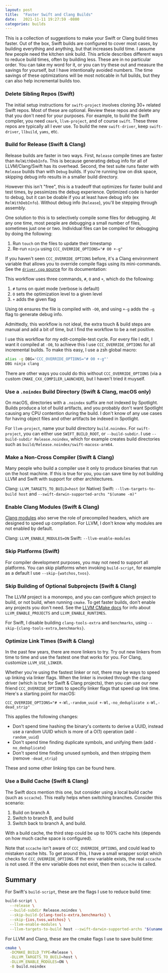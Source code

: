 ```yaml
---
layout: post
title:  "Faster Swift and Clang Builds"
date:   2021-11-11 19:27:59 -0800
categories: builds
---
```


This is a collection of suggestions to make your Swift or Clang build times faster. Out of the box, Swift builds are configured to cover most cases, by building everything and anything, but that increases build time. I assume few people need the kitchen sink build. This article describes different ways to reduce build times, often by building less. These are in no particular order. You can take my word for it, or you can try these out and measure the savings for yourself, but I have intentionally avoided numbers. The time savings of these optimizations will be most noticable in full builds, but they can also help incremental builds too.

### Delete Sibling Repos (Swift)

The initial setup instructions for `swift-project` involves cloning 30+ related Swift repos. Most of these are optional. Review these repos and delete any that you don't need for your purposes. For example, to build the Swift compiler, you need `cmark`, `llvm-project`, and of course `swift`. These three repos are typically all I ever use. To build the new `swift-driver`, keep `swift-driver`, `llbuild`, `yams`, etc.

### Build for Release (Swift & Clang)

Release builds are faster in two ways. First, `Release` compile times are faster than `RelWithDebInfo`. This is because generating debug info for all of LLVM/Clang/Swift has its overhead. Second, the test suite runs faster with `Release` builds than with `Debug` builds. If you're running low on disk space, skipping debug info results in a smaller build directory.

However this isn't "free", this is a tradeoff that optimizes for faster build and test times, by pessimizes the debug experience. Optimized code is harder to debug, but it can be doable if you at least have debug info (ex `RelWithDebInfo`). Without debug info (`Release`), you'll be stepping through assembly.

One solution to this is to selectively compile some files for debugging. At any one time, most people are debugging a small number of files, sometimes just one or two. Individual files can be compiled for debugging by doing the following:

1. Run `touch` on the files to update their timestamp
2. Re-run `ninja` using `CCC_OVERRIDE_OPTIONS="# O0 +-g"`

If you haven't seen `CCC_OVERRIDE_OPTIONS` before, it's a Clang environment variable that allows you to override compile flags using its mini-commands. See the [`driver.cpp` source](https://github.com/llvm/llvm-project/blob/93a1fc2e18b452216be70f534da42f7702adbe1d/clang/tools/driver/driver.cpp#L79-L105) for its documentation:

This workflow uses three commands, `#`, `O` and `+`, which do the following:

1. `#` turns on quiet mode (verbose is default)
2. `O` sets the optimization level to a given level
3. `+` adds the given flag

Using `O0` ensures the file is compiled with `-O0`, and using `+-g` adds the `-g` flag to generate debug info.

Admittedly, this workflow is not ideal, the extra touch & build steps are manual and add a bit of time, but I find the workflow to be a net positive.

I use this workflow for my edit-compile-test cycle. For every file I edit, I want it compiled at `-O0`, to achieve this I use `CCC_OVERRIDE_OPTIONS` for all incremental builds. To make this easy, I use a zsh global macro:

```sh
alias -g DBG='CCC_OVERRIDE_OPTIONS="# O0 +-g"'
DBG ninja clang
```

There are other ways you could do this without `CCC_OVERRIDE_OPTIONS` (via a custom `CMAKE_CXX_COMPILER_LAUNCHER`), but I haven't tried it muyself.

### Use a `.noindex` Build Directory (Swift & Clang, macOS only)

On macOS, directories with a `.noindex` suffix are not indexed by Spotlight. Builds produce a lot of build artifacts, and you probably don't want Spotlight causing any CPU contention during the build. I don't know of any use cases for having object files and other artifacts be indexed in Spotlight.

For `llvm-project`, name your build directory `build.noindex`. For `swift-project`, you can either use `SWIFT_BUILD_ROOT`, or `--build-subdir`. I use `--build-subdir Release.noindex`, which for example creates build directories such as `build/Release.noindex/swift-macosx-arm64`.

### Make a Non-Cross Compiler (Swift & Clang)

Many people who build a compiler use it only to produce binaries that run on the host machine. If this is true for you, you can save time by not building LLVM and Swift with support for other architectures.

Clang: `LLVM_TARGETS_TO_BUILD=host` (or Native)
Swift: `--llvm-targets-to-build host` and `--swift-darwin-supported-archs "$(uname -m)"`

### Enable Clang Modules (Swift & Clang)

[Clang modules](https://clang.llvm.org/docs/Modules.html) also serve the role of precompiled headers, which are designed to speed up compilation. For LLVM, I don't know why modules are not enabled by default.

Clang: `LLVM_ENABLE_MODULES=ON`
Swift: `--llvm-enable-modules`

### Skip Platforms (Swift)

For compiler development purposes, you may not need to support all platforms. You can skip platforms when invoking `build-script`, for example as a default I use `--skip-{watchos,tvos}`.

### Skip Building of Optional Subprojects (Swift & Clang)

The LLVM project is a monorepo, and you can configure which project to build, or not build, when running `cmake`. To get faster builds, don't enable any projects you don't need. See the [LLVM CMake docs](https://llvm.org/docs/CMake.html) for info about `LLVM_ENABLE_PROJECTS` and `LLVM_ENABLE_RUNTIMES`.

For Swift, I disable building `clang-tools-extra` and `benchmarks`, using `--skip-{clang-tools-extra,benchmarks}`.

### Optimize Link Times (Swift & Clang)

In the past few years, there are more linkers to try. Try out new linkers from time to time and use the fastest one that works for you. For Clang, customize `LLVM_USE_LINKER`.

Whether you're using the fastest linker or not, there may be ways to speed up linking via linker flags. When the linker is invoked through the clang driver (which is true for Swift & Clang projects), then you can use our new friend `CCC_OVERRIDE_OPTIONS` to specifiy linker flags that speed up link time. Here's a starting point for macOS:

```
CCC_OVERRIDE_OPTIONS="# +-Wl,-random_uuid +-Wl,-no_deduplicate x-Wl,-dead_strip"
```

This applies the following changes:

* Don't spend time hashing the binary's contents to derive a UUID, instead use a random UUID which is more of a O(1) operation (add `-random_uuid`)
* Don't spend time finding duplicate symbols, and unifying them (add `-no_deduplicate`)
* Don't spend time finding unused symbols, and then stripping them (remove `-dead_strip`)

These and some other linking tips can be found here.

### Use a Build Cache (Swift & Clang)

The Swift docs mention this one, but consider using a local build cache (such as `sccache`). This really helps when switching branches. Consider this scenario:

1. Build on branch A
2. Switch to branch B, and build
3. Switch back to branch A, and build.

With a build cache, the third step could be up to 100% cache hits (depends on how much cache space is configured).

Note that `sccache` isn't aware of `CCC_OVERRIDE_OPTIONS`, and could lead to mistaken cache hits. To get around this, I have a small wrapper script which checks for `CCC_OVERRIDE_OPTIONS`. If the env variable exists, the real `sccache` is not used. If the env variable does not exist, then then `sccache` is called.

## Summary

For Swift's `build-script`, these are the flags I use to reduce build time:

```sh
build-script \
  --release \
  --build-subdir Release.noindex \
  --skip-build-{clang-tools-extra,benchmarks} \
  --skip-{ios,tvos,watchos} \
  --llvm-enable-modules \
  --llvm-targets-to-build host --swift-darwin-supported-archs "$(uname -m)"
```

For LLVM and Clang, these are the cmake flags I use to save build time:

```sh
cmake \
  -DCMAKE_BUILD_TYPE=Release \
  -DLLVM_TARGETS_TO_BUILD=host \
  -DLLVM_ENABLE_MODULES=ON \
  -B build.noindex
```
